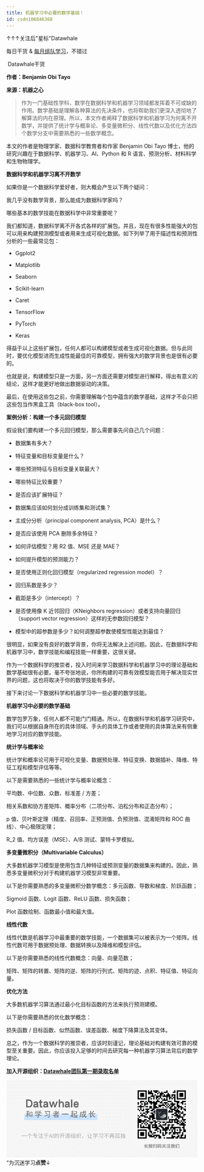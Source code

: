 ```yaml
---
title: ​机器学习中必要的数学基础！
id: csdn106846368
---
```


↑↑↑关注后"星标"Datawhale

每日干货 & [每月组队学习](https://mp.weixin.qq.com/mp/appmsgalbum?__biz=MzIyNjM2MzQyNg%3D%3D&action=getalbum&album_id=1338040906536108033#wechat_redirect)，不错过

 Datawhale干货 

**作者：Benjamin Obi Tayo**

**来源：机器之心**

> 作为一门基础性学科，数学在数据科学和机器学习领域都发挥着不可或缺的作用。数学基础是理解各种算法的先决条件，也将帮助我们更深入透彻地了解算法的内在原理。所以，本文作者阐释了数据科学和机器学习为何离不开数学，并提供了统计学与概率论、多变量微积分、线性代数以及优化方法四个数学分支中需要熟悉的一些数学概念。

本文的作者是物理学家、数据科学教育者和作家 Benjamin Obi Tayo 博士，他的研究兴趣在于数据科学、机器学习、AI、Python 和 R 语言、预测分析、材料科学和生物物理学。

**数据科学和机器学习离不开数学**

如果你是一个数据科学爱好者，则大概会产生以下两个疑问：

我几乎没有数学背景，那么能成为数据科学家吗？

哪些基本的数学技能在数据科学中非常重要呢？

我们都知道，数据科学离不开各式各样的扩展包。并且，现在有很多性能强大的包可以用来构建预测模型或者用来生成可视化数据。如下列举了用于描述性和预测性分析的一些最常见包：

*   Ggplot2

*   Matplotlib

*   Seaborn

*   Scikit-learn

*   Caret

*   TensorFlow

*   PyTorch

*   Keras

得益于以上这些扩展包，任何人都可以构建模型或者生成可视化数据。但与此同时，要优化模型进而生成性能最佳的可靠模型，拥有强大的数学背景也是很有必要的。

也就是说，构建模型只是一方面，另一方面还需要对模型进行解释，得出有意义的结论，这样才能更好地做出数据驱动的决策。

最后，在使用这些包之前，你需要理解每个包中蕴含的数学基础，这样才不会只把这些包当作黑盒工具（black-box tool）。

**案例分析：构建一个多元回归模型**

假设我们要构建一个多元回归模型，那么需要事先问自己几个问题：

*   数据集有多大？

*   特征变量和目标变量是什么？

*   哪些预测特征与目标变量关联最大？

*   哪些特征比较重要？

*   是否应该扩展特征？

*   数据集应该如何划分成训练集和测试集？

*   主成分分析（principal component analysis, PCA）是什么？

*   是否应该使用 PCA 删除多余特征？

*   如何评估模型？用 R2 值、MSE 还是 MAE？

*   如何提升模型的预测能力？

*   是否使用正则化回归模型（regularized regression model）？

*   回归系数是多少？

*   截距是多少（intercept）？

*   是否使用像 K 近邻回归（KNeighbors regression）或者支持向量回归（support vector regression）这样的无参数回归模型？

*   模型中的超参数是多少？如何调整超参数使模型性能达到最佳？

很明显，如果没有良好的数学背景，你将无法解决上述问题。因此，在数据科学和机器学习中，数学技能和编程技能一样重要，这很关键。

作为一个数据科学的推崇者，投入时间来学习数据科学和机器学习中的理论基础和数学基础很有必要。毫不夸张地说，你所构建的可靠有效模型能否用于解决现实世界的问题，这也将取决于你的数学技能有多好。

接下来讨论一下数据科学和机器学习中一些必要的数学技能。

**机器学习中必要的数学基础**

数学包罗万象，任何人都不可能门门精通。所以，在数据科学和机器学习研究中，我们可以根据自身所在的具体领域、手头的具体工作或者使用的具体算法来有侧重地学习对应的数学技能。

**统计学与概率论**

统计学和概率论可用于可视化变量、数据预处理、特征变换、数据插补、降维、特征工程和模型评估等等。

以下是需要熟悉的一些统计学与概率论概念：

平均数、中位数、众数、标准差 / 方差；

相关系数和协方差矩阵、概率分布（二项分布、泊松分布和正态分布）；

p 值、贝叶斯定理（精度、召回率、正预测值、负预测值、混淆矩阵和 ROC 曲线）、中心极限定理；

R_2 值、均方误差（MSE）、A/B 测试、蒙特卡罗模拟。

**多变量微积分（Multivariable Calculus）**

大多数机器学习模型是使用包含几种特征或预测变量的数据集来构建的。因此，熟悉多变量微积分对于构建机器学习模型非常重要。

以下是你需要熟悉的多变量微积分数学概念：多元函数、导数和梯度、阶跃函数；

Sigmoid 函数、Logit 函数、ReLU 函数、损失函数；

Plot 函数绘制、函数最小值和最大值。

**线性代数**

线性代数是机器学习中最重要的数学技能，一个数据集可以被表示为一个矩阵。线性代数可用于数据预处理、数据转换以及降维和模型评估。

以下是你需要熟悉的线性代数概念：向量、向量范数；

矩阵、矩阵的转置、矩阵的逆、矩阵的行列式、矩阵的迹、点积、特征值、特征向量。

**优化方法**

大多数机器学习算法通过最小化目标函数的方法来执行预测建模。

以下是你需要熟悉的优化数学概念：

损失函数 / 目标函数、似然函数、误差函数、梯度下降算法及其变体。

总之，作为一个数据科学的推崇者，应该时刻谨记，理论基础对构建有效可靠的模型至关重要。因此，你应该投入足够的时间去研究每一种机器学习算法背后的数学理论。

**加入开源组织：[Datawhale团队第一期录取名单](http://mp.weixin.qq.com/s?__biz=MzIyNjM2MzQyNg%3D%3D&chksm=e8733174df04b8628f780941e288b4158adb7f7111fbbf6b82d78728f4ffaaeba02c8b889bb6&idx=1&mid=2247491641&scene=21&sn=eb98ebb9b13639ca7d22e91b8ad62da6#wechat_redirect)**

![](../img/ac1260bd6d55ebcd4401293b8b1ef5ff.png)“为沉迷学习**点赞**↓